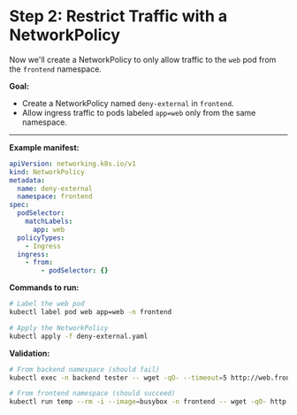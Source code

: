 # Step 2: Restrict Traffic with a NetworkPolicy

Now we'll create a NetworkPolicy to only allow traffic to the `web` pod from the `frontend` namespace.

**Goal:**
- Create a NetworkPolicy named `deny-external` in `frontend`.
- Allow ingress traffic to pods labeled `app=web` only from the same namespace.

---

**Example manifest:**
```yaml
apiVersion: networking.k8s.io/v1
kind: NetworkPolicy
metadata:
  name: deny-external
  namespace: frontend
spec:
  podSelector:
    matchLabels:
      app: web
  policyTypes:
    - Ingress
  ingress:
    - from:
        - podSelector: {}
```

**Commands to run:**
```bash
# Label the web pod
kubectl label pod web app=web -n frontend

# Apply the NetworkPolicy
kubectl apply -f deny-external.yaml
```

**Validation:**

```bash
# From backend namespace (should fail)
kubectl exec -n backend tester -- wget -qO- --timeout=5 http://web.frontend.svc.cluster.local

# From frontend namespace (should succeed)
kubectl run temp --rm -i --image=busybox -n frontend -- wget -qO- http://web
```